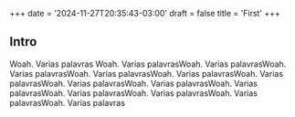+++
date = '2024-11-27T20:35:43-03:00'
draft = false
title = 'First'
+++

## Intro

Woah. Varias palavras
Woah. Varias palavrasWoah. Varias palavrasWoah. Varias palavrasWoah. Varias palavrasWoah. Varias palavrasWoah. Varias palavrasWoah. Varias palavrasWoah. Varias palavrasWoah. Varias palavrasWoah. Varias palavrasWoah. Varias palavrasWoah. Varias palavrasWoah. Varias palavras